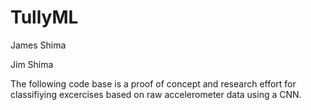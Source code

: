 # TullyML
James Shima

Jim Shima

The following code base is a proof of concept and research effort for classifiying excercises based on raw accelerometer data using a CNN.
